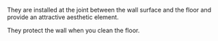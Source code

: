 They are installed at the joint between the wall surface and the floor and provide an attractive aesthetic element.

They protect the wall when you clean the floor.
